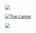 <a href="https://github.com/vodnicearv" style="text-align:center">
  <img align="center" src="https://github-readme-stats.vercel.app/api?username=vodnicearv&show_icons=true&icon_color=5467ff&text_color=718096&bg_color=ffffff00&hide_title=true&include_all_commits=true&count_private=true&hide_border=true" />
  
  [![Top Langs](https://github-readme-stats.vercel.app/api/top-langs/?username=vodnicearv&layout=compact)](https://github.com/anuraghazra/github-readme-stats)

  
  <img align="center" src="https://github-profile-trophy.vercel.app/?username=vodnicearv&theme=flat&no-frame=true&margin-w=30" />
</div>
</a>
